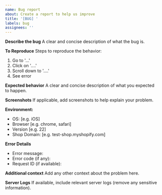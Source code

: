 ```yaml
---
name: Bug report
about: Create a report to help us improve
title: '[BUG] '
labels: bug
assignees: ''
---
```


**Describe the bug**
A clear and concise description of what the bug is.

**To Reproduce**
Steps to reproduce the behavior:
1. Go to '...'
2. Click on '....'
3. Scroll down to '....'
4. See error

**Expected behavior**
A clear and concise description of what you expected to happen.

**Screenshots**
If applicable, add screenshots to help explain your problem.

**Environment:**
 - OS: [e.g. iOS]
 - Browser [e.g. chrome, safari]
 - Version [e.g. 22]
 - Shop Domain: [e.g. test-shop.myshopify.com]

**Error Details**
- Error message: 
- Error code (if any):
- Request ID (if available):

**Additional context**
Add any other context about the problem here.

**Server Logs**
If available, include relevant server logs (remove any sensitive information).